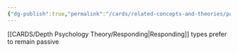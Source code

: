 ```yaml
---
{"dg-publish":true,"permalink":"/cards/related-concepts-and-theories/passivity/","noteIcon":"","created":"2023-01-12T13:12:59.819+01:00","updated":"2023-01-12T13:16:10.009+01:00"}
---
```



[[CARDS/Depth Psychology Theory/Responding\|Responding]] types prefer to remain passive


